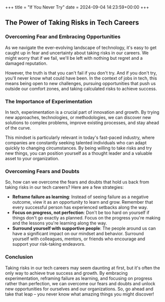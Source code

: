 +++
title = "If You Never Try"
date = 2024-09-04 14:23:59+00:00
+++
## The Power of Taking Risks in Tech Careers
### Overcoming Fear and Embracing Opportunities

As we navigate the ever-evolving landscape of technology, it's easy to get caught up in fear and uncertainty about taking risks in our careers. We might worry that if we fail, we'll be left with nothing but regret and a damaged reputation.

However, the truth is that you can't fail if you don't try. And if you don't try, you'll never know what could have been. In the context of jobs in tech, this means being open to new challenges, pursuing opportunities that push us outside our comfort zones, and taking calculated risks to achieve success.

### The Importance of Experimentation

In tech, experimentation is a crucial part of innovation and growth. By trying new approaches, technologies, or methodologies, we can discover new solutions to complex problems, improve existing processes, and stay ahead of the curve.

This mindset is particularly relevant in today's fast-paced industry, where companies are constantly seeking talented individuals who can adapt quickly to changing circumstances. By being willing to take risks and try new things, you can position yourself as a thought leader and a valuable asset to your organization.

### Overcoming Fears and Doubts

So, how can we overcome the fears and doubts that hold us back from taking risks in our tech careers? Here are a few strategies:

*   **Reframe failure as learning**: Instead of seeing failure as a negative outcome, view it as an opportunity to learn and grow. Remember that every successful person has experienced setbacks along the way.
*   **Focus on progress, not perfection**: Don't be too hard on yourself if things don't go exactly as planned. Focus on the progress you're making and the lessons you're learning along the way.
*   **Surround yourself with supportive people**: The people around us can have a significant impact on our mindset and behavior. Surround yourself with colleagues, mentors, or friends who encourage and support your risk-taking endeavors.

### Conclusion

Taking risks in our tech careers may seem daunting at first, but it's often the only way to achieve true success and growth. By embracing experimentation, reframing failure as learning, and focusing on progress rather than perfection, we can overcome our fears and doubts and unlock new opportunities for ourselves and our organizations. So, go ahead and take that leap – you never know what amazing things you might discover!

